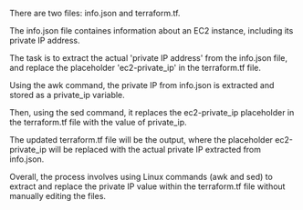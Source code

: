 There are two files: info.json and terraform.tf.

The info.json file containes information about an EC2 instance, including its private IP address.

The task is to extract the actual 'private IP address' from the info.json file, and replace the placeholder 'ec2-private_ip' in the terraform.tf file.

Using the awk command, the private IP from info.json is extracted and stored as a private_ip variable.

Then, using the sed command, it replaces the ec2-private_ip placeholder in the terraform.tf file with the value of private_ip.

The updated terraform.tf file will be the output, where the placeholder ec2-private_ip will be replaced with the actual private IP extracted from info.json.

Overall, the process involves using Linux commands (awk and sed) to extract and replace the private IP value within the terraform.tf file without manually editing the files.
